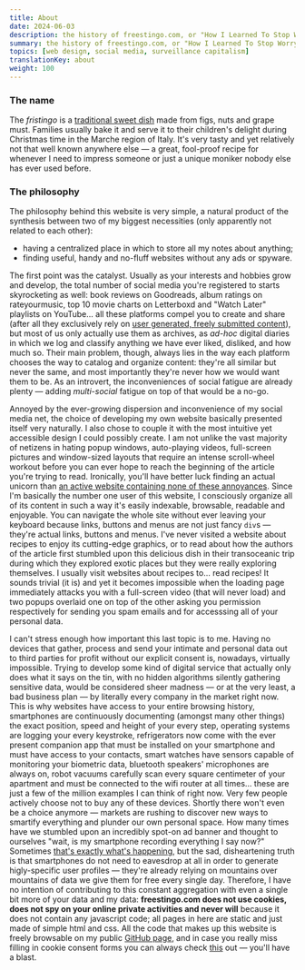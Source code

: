 ```yaml
---
title: About
date: 2024-06-03
description: the history of freestingo.com, or "How I Learned To Stop Worrying And Love CSS"
summary: the history of freestingo.com, or "How I Learned To Stop Worrying And Love CSS"
topics: [web design, social media, surveillance capitalism]
translationKey: about
weight: 100
---
```


### The name

The _fristingo_ is a [traditional sweet dish](https://www.atuttagola.com/firstingo-o-bostrengo-dolce-tipico-marchigiano/ "a fristingo recipe")
made from figs, nuts and grape must. Families usually bake it and serve it to their children's delight during
Christmas time in the Marche region of Italy. It's very tasty and yet relatively not that well known
anywhere else — a great, fool-proof recipe for whenever I need to impress someone or just a unique
moniker nobody else has ever used before.

### The philosophy

The philosophy behind this website is very simple, a natural product of the synthesis between
two of my biggest necessities (only apparently not related to each other):

- having a centralized place in which to store all my notes about anything;
- finding useful, handy and no-fluff websites without any ads or spyware.

The first point was the catalyst. Usually as your interests and hobbies grow and develop,
the total number of social media you're registered to starts skyrocketing as well: book reviews
on Goodreads, album ratings on rateyourmusic, top 10 movie charts on Letterboxd and "Watch Later"
playlists on YouTube... all these platforms compel you to create and share (after all they exclusively
rely on [user generated, freely submitted content](https://www.scaruffi.com/phi/syn66.html "'The Gift Economy' on scaruffi.com")), but most of us only actually use them as archives,
as _ad-hoc_ digital diaries in which we log and classify anything we have ever liked, disliked, and how much so.
Their main problem, though, always lies in the way each platform chooses the way to catalog and organize
content: they're all similar but never the same, and most importantly they're never how we would want
them to be. As an introvert, the inconveniences of social fatigue are already plenty — adding _multi-social_
fatigue on top of that would be a no-go.

Annoyed by the ever-growing dispersion and inconvenience of my social media net, the choice of
developing my own website basically presented itself very naturally. I also chose to couple it
with the most intuitive yet accessible design I could possibly create. I am not unlike the vast majority
of netizens in hating popup windows, auto-playing videos, full-screen pictures and window-sized layouts
that require an intense scroll-wheel workout before you can ever hope to reach the beginning of the article
you're trying to read. Ironically, you'll have better luck finding an actual unicorn than
[an active website containing none of these annoyances](http://motherfuckingwebsite.com/ "Motherfucking Website").
Since I'm basically the number one user of this website, I consciously
organize all of its content in such a way it's easily indexable, browsable, readable and enjoyable.
You can navigate the whole site without ever leaving your keyboard because links, buttons and menus
are not just fancy `div`s — they're actual links, buttons and menus.
I've never visited a website about recipes to enjoy its cutting-edge graphics, or to read about how the
authors of the article first stumbled upon this delicious dish in their transoceanic trip during which
they explored exotic places but they were really exploring themselves. I usually visit websites about
recipes to... read recipes! It sounds trivial (it is) and yet it becomes impossible when the loading
page immediately attacks you with a full-screen video (that will never load) and two popups overlaid
one on top of the other asking you permission respectively for sending you spam emails and for accesssing
all of your personal data.

I can't stress enough how important this last topic is to me. Having no devices that gather, process
and send your intimate and personal data out to third parties for profit without our explicit consent
is, nowadays, virtually impossible. Trying to develop some kind of digital service that
actually only does what it says on the tin, with no hidden algorithms silently gathering sensitive
data, would be considered sheer madness — or at the very least, a bad business plan — by literally
every company in the market right now. This is why websites have access to your entire browsing history,
smartphones are continuously documenting (amongst many other things) the exact position, speed and height of your
every step, operating systems are logging your every keystroke, refrigerators now come with the ever present companion app
that must be installed on your smartphone and must have access to your contacts, smart watches have sensors
capable of monitoring your biometric data, bluetooth speakers' microphones are always on,
robot vacuums carefully scan every square centimeter of your apartment and must be connected to the wifi
router at all times... these are just a few of the million examples I can think of right now.
Very few people actively choose not to buy any of these devices. Shortly there won't even be a choice
anymore — markets are rushing to discover new ways to smartify everything and plunder our own personal space.
How many times have we stumbled upon an incredibly spot-on ad banner and thought to ourselves "wait, is my smartphone recording everything I say now?"
Sometimes [that's exactly what's happening](https://www.theguardian.com/technology/2019/apr/11/amazon-staff-listen-to-customers-alexa-recordings-report-says "'Amazon staff listen to customers' Alexa recordings, report says', The Guardian"),
but the sad, disheartening truth is that smartphones do not need to eavesdrop at all in order to generate
higly-specific user profiles — they're already relying on mountains over mountains of data we give them
for free every single day. Therefore, I have no intention of contributing to this constant aggregation with
even a single bit more of your data and my data: **freestingo.com does not use cookies, does not spy on your
online private activities and never will** because it does not contain any javascript code; all pages in here
are static and just made of simple html and css. All the code that makes up this website is freely browsable on my
public [GitHub page](https://github.com/freestingo/freestingo-com "'freestingo-com' on GitHub"), and in
case you really miss filling in cookie consent forms you can always check
[this](https://cookieconsentspeed.run/ "Cookie consent speed run") out — you'll have a blast.
